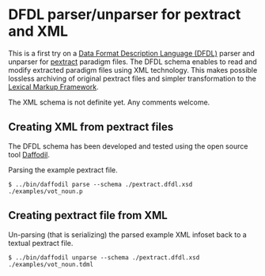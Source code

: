 # DFDL parser/unparser for pextract and XML

This is a first try on a  [Data Format Description Language (DFDL)](http://dfdlschemas.github.io/) parser and unparser for [pextract](https://github.com/marfors/paradigmextract) paradigm files. The DFDL schema enables to read and modify extracted paradigm files using XML technology. This makes possible lossless archiving of original pextract files and simpler transformation to the [Lexical Markup Framework](http://www.lexicalmarkupframework.org/).

The XML schema is not definite yet. Any comments welcome.


## Creating XML from pextract files

The DFDL schema has been developed and tested using the open source tool [Daffodil](https://opensource.ncsa.illinois.edu/confluence/display/DFDL).

Parsing the example pextract file.
```shell
$ ../bin/daffodil parse --schema ./pextract.dfdl.xsd ./examples/vot_noun.p
```

## Creating pextract file from XML

Un-parsing (that is serializing) the parsed example XML infoset back to a textual pextract file.

```shell
$ ../bin/daffodil unparse --schema ./pextract.dfdl.xsd ./examples/vot_noun.tdml
```
